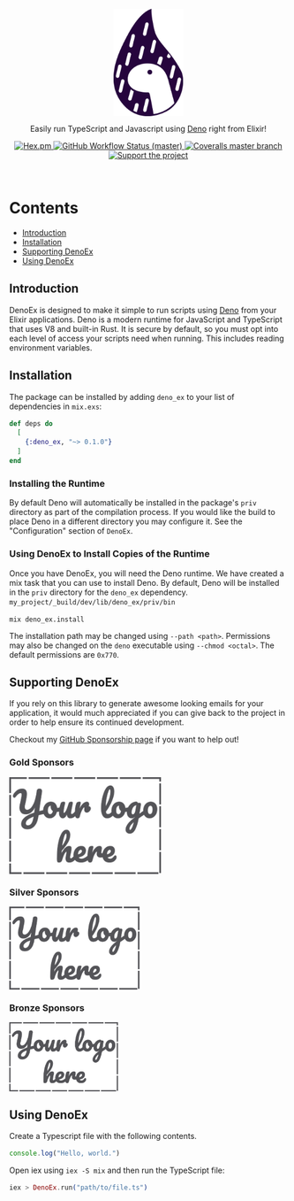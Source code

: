 <p align="center">
  <img align="center" width="25%" src="guides/images/logo.svg" alt="DenoEx Logo">
</p>

<p align="center">
  Easily run TypeScript and Javascript using <a href="https://deno.com/" target="_blank">Deno</a> right from Elixir!
</p>

<p align="center">
  <a href="https://hex.pm/packages/deno_ex">
    <img alt="Hex.pm" src="https://img.shields.io/hexpm/v/deno_ex?style=for-the-badge">
  </a>

  <a href="https://github.com/akoutmos/deno_ex/actions">
    <img alt="GitHub Workflow Status (master)"
    src="https://img.shields.io/github/actions/workflow/status/akoutmos/deno_ex/main.yml?label=Build%20Status&style=for-the-badge&branch=master">
  </a>

  <a href="https://coveralls.io/github/akoutmos/deno_ex?branch=master">
    <img alt="Coveralls master branch" src="https://img.shields.io/coveralls/github/akoutmos/deno_ex/master?style=for-the-badge">
  </a>

  <a href="https://github.com/sponsors/akoutmos">
    <img alt="Support the project" src="https://img.shields.io/badge/Support%20the%20project-%E2%9D%A4-lightblue?style=for-the-badge">
  </a>
</p>

<br>

# Contents

- [Introduction](#introduction)
- [Installation](#installation)
- [Supporting DenoEx](#supporting-denoex)
- [Using DenoEx](#using-denoex)

## Introduction

DenoEx is designed to make it simple to run scripts using [Deno](https://deno.com/runtime) from your Elixir
applications. Deno is a modern runtime for JavaScript and TypeScript that uses V8 and built-in Rust. It is secure by
default, so you must opt into each level of access your scripts need when running. This includes reading environment
variables.

## Installation

The package can be installed by adding `deno_ex` to your list of dependencies in
`mix.exs`:

```elixir
def deps do
  [
    {:deno_ex, "~> 0.1.0"}
  ]
end
```

### Installing the Runtime

By default Deno will automatically be installed in the package's `priv` directory
as part of the compilation process. If you would like the build to place Deno in
a different directory you may configure it. See the "Configuration" section of
`DenoEx`.

### Using DenoEx to Install Copies of the Runtime

Once you have DenoEx, you will need the Deno runtime. We have created a mix task
that you can use to install Deno. By default, Deno will be installed in the
`priv` directory for the `deno_ex` dependency. `my_project/_build/dev/lib/deno_ex/priv/bin`

  `mix deno_ex.install`

The installation path may be changed using `--path <path>`. Permissions may also
be changed on the `deno` executable using `--chmod <octal>`. The default
permissions are `0x770`.

## Supporting DenoEx

If you rely on this library to generate awesome looking emails for your application, it would much appreciated
if you can give back to the project in order to help ensure its continued development.

Checkout my [GitHub Sponsorship page](https://github.com/sponsors/akoutmos) if you want to help out!

### Gold Sponsors

<a href="https://github.com/sponsors/akoutmos/sponsorships?sponsor=akoutmos&tier_id=58083">
  <img align="center" height="175" src="guides/images/your_logo_here.png" alt="Support the project">
</a>

### Silver Sponsors

<a href="https://github.com/sponsors/akoutmos/sponsorships?sponsor=akoutmos&tier_id=58082">
  <img align="center" height="150" src="guides/images/your_logo_here.png" alt="Support the project">
</a>

### Bronze Sponsors

<a href="https://github.com/sponsors/akoutmos/sponsorships?sponsor=akoutmos&tier_id=17615">
  <img align="center" height="125" src="guides/images/your_logo_here.png" alt="Support the project">
</a>

## Using DenoEx

Create a Typescript file with the following contents.

```typescript
console.log("Hello, world.")
```

Open iex using `iex -S mix` and then run the TypeScript file:

```elixir
iex > DenoEx.run("path/to/file.ts")
```

